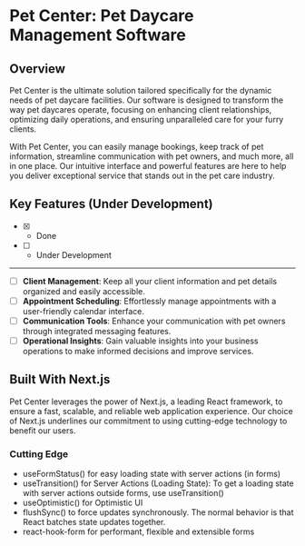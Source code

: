 # Pet Center: Pet Daycare Management Software

## Overview

Pet Center is the ultimate solution tailored specifically for the dynamic needs of pet daycare facilities. Our software is designed to transform the way pet daycares operate, focusing on enhancing client relationships, optimizing daily operations, and ensuring unparalleled care for your furry clients.

With Pet Center, you can easily manage bookings, keep track of pet information, streamline communication with pet owners, and much more, all in one place. Our intuitive interface and powerful features are here to help you deliver exceptional service that stands out in the pet care industry.

## Key Features (Under Development)

- [x] - Done
- [ ] - Under Development

---

- [ ] **Client Management**: Keep all your client information and pet details organized and easily accessible.
- [ ] **Appointment Scheduling**: Effortlessly manage appointments with a user-friendly calendar interface.
- [ ] **Communication Tools**: Enhance your communication with pet owners through integrated messaging features.
- [ ] **Operational Insights**: Gain valuable insights into your business operations to make informed decisions and improve services.

## Built With Next.js

Pet Center leverages the power of Next.js, a leading React framework, to ensure a fast, scalable, and reliable web application experience. Our choice of Next.js underlines our commitment to using cutting-edge technology to benefit our users.

### Cutting Edge

- useFormStatus() for easy loading state with server actions (in forms)
- useTransition() for Server Actions (Loading State): To get a loading state with server actions outside forms, use useTransition()
- useOptimistic() for Optimistic UI
- flushSync() to force updates synchronously. The normal behavior is that React batches state updates together.
- react-hook-form for performant, flexible and extensible forms
